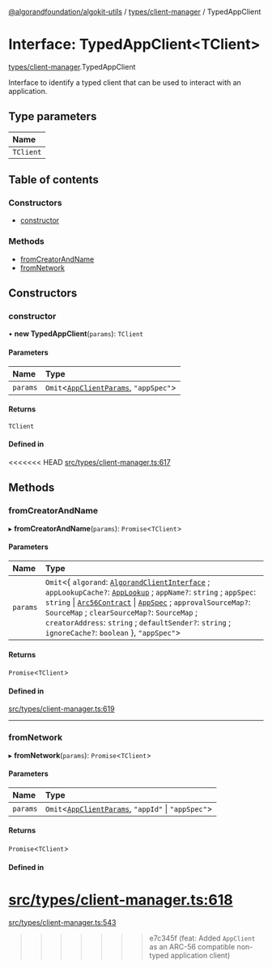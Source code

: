 [@algorandfoundation/algokit-utils](../README.md) / [types/client-manager](../modules/types_client_manager.md) / TypedAppClient

# Interface: TypedAppClient\<TClient\>

[types/client-manager](../modules/types_client_manager.md).TypedAppClient

Interface to identify a typed client that can be used to interact with an application.

## Type parameters

| Name |
| :------ |
| `TClient` |

## Table of contents

### Constructors

- [constructor](types_client_manager.TypedAppClient.md#constructor)

### Methods

- [fromCreatorAndName](types_client_manager.TypedAppClient.md#fromcreatorandname)
- [fromNetwork](types_client_manager.TypedAppClient.md#fromnetwork)

## Constructors

### constructor

• **new TypedAppClient**(`params`): `TClient`

#### Parameters

| Name | Type |
| :------ | :------ |
| `params` | `Omit`\<[`AppClientParams`](types_app_client.AppClientParams.md), ``"appSpec"``\> |

#### Returns

`TClient`

#### Defined in

<<<<<<< HEAD
[src/types/client-manager.ts:617](https://github.com/algorandfoundation/algokit-utils-ts/blob/main/src/types/client-manager.ts#L617)

## Methods

### fromCreatorAndName

▸ **fromCreatorAndName**(`params`): `Promise`\<`TClient`\>

#### Parameters

| Name | Type |
| :------ | :------ |
| `params` | `Omit`\<\{ `algorand`: [`AlgorandClientInterface`](types_algorand_client_interface.AlgorandClientInterface.md) ; `appLookupCache?`: [`AppLookup`](types_app_deployer.AppLookup.md) ; `appName?`: `string` ; `appSpec`: `string` \| [`Arc56Contract`](types_app_arc56.Arc56Contract.md) \| [`AppSpec`](types_app_spec.AppSpec.md) ; `approvalSourceMap?`: `SourceMap` ; `clearSourceMap?`: `SourceMap` ; `creatorAddress`: `string` ; `defaultSender?`: `string` ; `ignoreCache?`: `boolean`  }, ``"appSpec"``\> |

#### Returns

`Promise`\<`TClient`\>

#### Defined in

[src/types/client-manager.ts:619](https://github.com/algorandfoundation/algokit-utils-ts/blob/main/src/types/client-manager.ts#L619)

___

### fromNetwork

▸ **fromNetwork**(`params`): `Promise`\<`TClient`\>

#### Parameters

| Name | Type |
| :------ | :------ |
| `params` | `Omit`\<[`AppClientParams`](types_app_client.AppClientParams.md), ``"appId"`` \| ``"appSpec"``\> |

#### Returns

`Promise`\<`TClient`\>

#### Defined in

[src/types/client-manager.ts:618](https://github.com/algorandfoundation/algokit-utils-ts/blob/main/src/types/client-manager.ts#L618)
=======
[src/types/client-manager.ts:543](https://github.com/algorandfoundation/algokit-utils-ts/blob/main/src/types/client-manager.ts#L543)
>>>>>>> e7c345f (feat: Added `AppClient` as an ARC-56 compatible non-typed application client)
